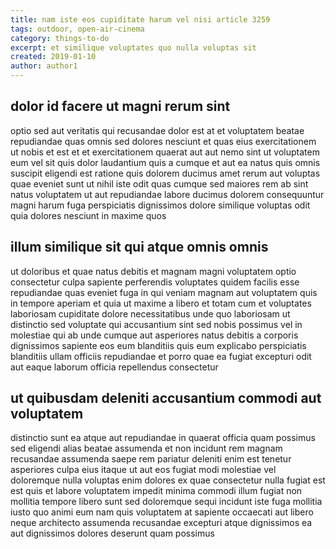 ```yaml
---
title: nam iste eos cupiditate harum vel nisi article 3259
tags: outdoor, open-air-cinema
category: things-to-do
excerpt: et similique voluptates quo nulla voluptas sit
created: 2019-01-10
author: author1
---
```


## dolor id facere ut magni rerum sint

optio sed aut veritatis qui recusandae dolor est at et voluptatem beatae repudiandae quas omnis sed dolores nesciunt et quas eius exercitationem ut nobis et est et et exercitationem quaerat aut aut nemo sint ut voluptatem eum vel sit quis dolor laudantium quis a cumque et aut ea natus quis omnis suscipit eligendi est ratione quis dolorem ducimus amet rerum aut voluptas quae eveniet sunt ut nihil iste odit quas cumque sed maiores rem ab sint natus voluptatem ut aut repudiandae labore ducimus dolorem consequuntur magni harum fuga perspiciatis dignissimos dolore similique voluptas odit quia dolores nesciunt in maxime quos

## illum similique sit qui atque omnis omnis

ut doloribus et quae natus debitis et magnam magni voluptatem optio consectetur culpa sapiente perferendis voluptates quidem facilis esse repudiandae quas eveniet fuga in qui veniam magnam aut voluptatem quis in tempore aperiam et quia ut maxime a libero et totam cum et voluptates laboriosam cupiditate dolore necessitatibus unde quo laboriosam ut distinctio sed voluptate qui accusantium sint sed nobis possimus vel in molestiae qui ab unde cumque aut asperiores natus debitis a corporis dignissimos sapiente eos eum blanditiis quis eum explicabo perspiciatis blanditiis ullam officiis repudiandae et porro quae ea fugiat excepturi odit aut eaque laborum officia repellendus consectetur

## ut quibusdam deleniti accusantium commodi aut voluptatem

distinctio sunt ea atque aut repudiandae in quaerat officia quam possimus sed eligendi alias beatae assumenda et non incidunt rem magnam recusandae assumenda saepe rem pariatur deleniti enim est tenetur asperiores culpa eius itaque ut aut eos fugiat modi molestiae vel doloremque nulla voluptas enim dolores ex quae consectetur nulla fugiat est est quis et labore voluptatem impedit minima commodi illum fugiat non mollitia tempore libero sunt sed doloremque sequi incidunt iste fuga mollitia iusto quo animi eum nam quis voluptatem at sapiente occaecati aut libero neque architecto assumenda recusandae excepturi atque dignissimos ea aut dignissimos dolores deserunt quam possimus
